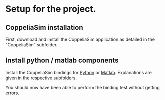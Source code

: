 # Setup for the project.

## CoppeliaSim installation

First, download and install the CoppeliaSim application as detailed in the "CoppeliaSim" subfolder.

## Install python / matlab components

Install the CoppeliaSim bindings for [Python](https://github.com/nvecoven/robotic_rework/tree/main/Setup/Python) or
[Matlab](https://github.com/nvecoven/robotic_rework/tree/main/Setup/Matlab). Explanations are given in the respective subfolders.

You should now have been able to perform the binding test without getting errors.
